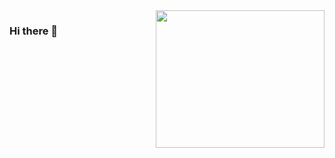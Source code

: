<center>
    <img align="right" src="https://media.giphy.com/media/RbDKaczqWovIugyJmW/giphy.gif" width="270" height="220">  
</center>

### Hi there 👋

<!--
**Iberson-AndSil/Iberson-AndSil** is a ✨ _special_ ✨ repository because its `README.md` (this file) appears on your GitHub profile.

Here are some ideas to get you started:

- 🔭 I’m currently working on ...
- 🌱 I’m currently learning ...
- 👯 I’m looking to collaborate on ...
- 🤔 I’m looking for help with ...
- 💬 Ask me about ...
- 📫 How to reach me: ...
- 😄 Pronouns: ...
- ⚡ Fun fact: ...
-->
